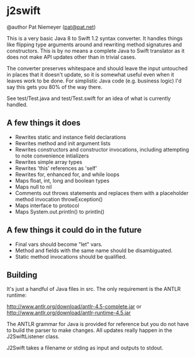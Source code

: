 # j2swift
@author Pat Niemeyer (pat@pat.net)

This is a very basic Java 8 to Swift 1.2 syntax converter.  It handles things like flipping type arguments around and rewriting method signatures and constructors. This is by no means a complete Java to Swift translator as it does not make API updates other than in trivial cases.

The converter preserves whitespace and should leave the input untouched in places that it doesn't update, so it is somewhat useful even when it leaves work to be done.  For simplistic Java code (e.g. business logic) I'd say this gets you 80% of the way there.

See test/Test.java and test/Test.swift for an idea of what is currently handled.

A few things it does
--------------------
- Rewrites static and instance field declarations
- Rewrites method and init argument lists
- Rewrites constructors and constructor invocations, including attempting to note convenience intializers 
- Rewrites simple array types
- Rewrites 'this' references as 'self'
- Rewrites for, enhanced for, and while loops
- Maps float, int, long and boolean types
- Maps null to nil
- Comments out throws statements and replaces them with a placeholder method invocation throwException()
- Maps interface to protocol
- Maps System.out.println() to println()


A few things it could do in the future
--------------------------------------

- Final vars should become "let" vars.
- Method and fields with the same name should be disambiguated.
- Static method invocations should be qualified.


Building
--------

It's just a handful of Java files in src.  The only requirement is the ANTLR runtime:

  http://www.antlr.org/download/antlr-4.5-complete.jar
or
  http://www.antlr.org/download/antlr-runtime-4.5.jar

The ANTLR grammar for Java is provided for reference but you do not have to build the parser to make changes.  All updates really happen in the J2SwiftListener class.

J2Swift takes a filename or stding as input and outputs to stdout.

